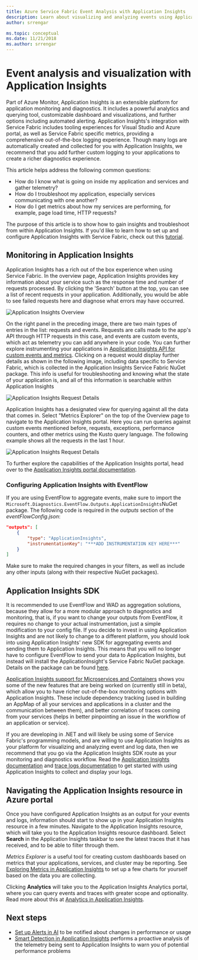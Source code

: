 ```yaml
---
title: Azure Service Fabric Event Analysis with Application Insights 
description: Learn about visualizing and analyzing events using Application Insights for monitoring and diagnostics of Azure Service Fabric clusters.
author: srrengar

ms.topic: conceptual
ms.date: 11/21/2018
ms.author: srrengar
---
```


# Event analysis and visualization with Application Insights

Part of Azure Monitor, Application Insights is an extensible platform for application monitoring and diagnostics. It includes a powerful analytics and querying tool, customizable dashboard and visualizations, and further options including automated alerting. Application Insights's integration with Service Fabric includes tooling experiences for Visual Studio and Azure portal, as well as Service Fabric specific metrics, providing a comprehensive out-of-the-box logging experience. Though many logs are automatically created and collected for you with Application Insights, we recommend that you add further custom logging to your applications to create a richer diagnostics experience.

This article helps address the following common questions:

* How do I know what is going on inside my application and services and gather telemetry?
* How do I troubleshoot my application, especially services communicating with one another?
* How do I get metrics about how my services are performing, for example, page load time, HTTP requests?

The purpose of this article is to show how to gain insights and troubleshoot from within Application Insights. If you'd like to learn how to set up and configure Application Insights with Service Fabric, check out this [tutorial](service-fabric-tutorial-monitoring-aspnet.md).

## Monitoring in Application Insights

Application Insights has a rich out of the box experience when using Service Fabric. In the overview page, Application Insights provides key information about your service such as the response time and number of requests processed. By clicking the 'Search' button at the top, you can see a list of recent requests in your application. Additionally, you would be able to see failed requests here and diagnose what errors may have occurred.

![Application Insights Overview](media/service-fabric-diagnostics-event-analysis-appinsights/ai-overview.png)

On the right panel in the preceding image, there are two main types of entries in the list: requests and events. Requests are calls made to the app's API through HTTP requests in this case, and events are custom events, which act as telemetry you can add anywhere in your code. You can further explore instrumenting your applications in [Application Insights API for custom events and metrics](../azure-monitor/app/api-custom-events-metrics.md). Clicking on a request would display further details as shown in the following image, including data specific to Service Fabric, which is collected in the Application Insights Service Fabric NuGet package. This info is useful for troubleshooting and knowing what the state of your application is, and all of this information is searchable within Application Insights

![Application Insights Request Details](media/service-fabric-diagnostics-event-analysis-appinsights/ai-request-details.png)

Application Insights has a designated view for querying against all the data that comes in. Select "Metrics Explorer" on the top of the Overview page to navigate to the Application Insights portal. Here you can run queries against custom events mentioned before, requests, exceptions, performance counters, and other metrics using the Kusto query language. The following example shows all the requests in the last 1 hour.

![Application Insights Request Details](media/service-fabric-diagnostics-event-analysis-appinsights/ai-metrics-explorer.png)

To further explore the capabilities of the Application Insights portal, head over to the [Application Insights portal documentation](../azure-monitor/app/overview-dashboard.md).

### Configuring Application Insights with EventFlow

If you are using EventFlow to aggregate events, make sure to import the `Microsoft.Diagnostics.EventFlow.Outputs.ApplicationInsights`NuGet package. The following code is required in the *outputs* section of the *eventFlowConfig.json*:

```json
"outputs": [
    {
        "type": "ApplicationInsights",
        "instrumentationKey": "***ADD INSTRUMENTATION KEY HERE***"
    }
]
```

Make sure to make the required changes in your filters, as well as include any other inputs (along with their respective NuGet packages).

## Application Insights SDK

It is recommended to use EventFlow and WAD as aggregation solutions, because they allow for a more modular approach to diagnostics and monitoring, that is, if you want to change your outputs from EventFlow, it requires no change to your actual instrumentation, just a simple modification to your config file. If you decide to invest in using Application Insights and are not likely to change to a different platform, you should look into using Application Insights' new SDK for aggregating events and sending them to Application Insights. This means that you will no longer have to configure EventFlow to send your data to Application Insights, but instead will install the ApplicationInsight's Service Fabric NuGet package. Details on the package can be found [here](https://github.com/Microsoft/ApplicationInsights-ServiceFabric).

[Application Insights support for Microservices and Containers](https://azure.microsoft.com/blog/app-insights-microservices/) shows you some of the new features that are being worked on (currently still in beta), which allow you to have richer out-of-the-box monitoring options with Application Insights. These include dependency tracking (used in building an AppMap of all your services and applications in a cluster and the communication between them), and better correlation of traces coming from your services (helps in better pinpointing an issue in the workflow of an application or service).

If you are developing in .NET and will likely be using some of Service Fabric's programming models, and are willing to use Application Insights as your platform for visualizing and analyzing event and log data, then we recommend that you go via the Application Insights SDK route as your monitoring and diagnostics workflow. Read the [Application Insights documentation](../azure-monitor/azure-monitor-app-hub.yml) and [trace logs documentation](../azure-monitor/app/asp-net-trace-logs.md) to get started with using Application Insights to collect and display your logs.

## Navigating the Application Insights resource in Azure portal

Once you have configured Application Insights as an output for your events and logs, information should start to show up in your Application Insights resource in a few minutes. Navigate to the Application Insights resource, which will take you to the Application Insights resource dashboard. Select **Search** in the Application Insights taskbar to see the latest traces that it has received, and to be able to filter through them.

*Metrics Explorer* is a useful tool for creating custom dashboards based on metrics that your applications, services, and cluster may be reporting. See [Exploring Metrics in Application Insights](../azure-monitor/platform/metrics-charts.md) to set up a few charts for yourself based on the data you are collecting.

Clicking **Analytics** will take you to the Application Insights Analytics portal, where you can query events and traces with greater scope and optionality. Read more about this at [Analytics in Application Insights](../azure-monitor/log-query/log-query-overview.md).

## Next steps

* [Set up Alerts in AI](../azure-monitor/platform/alerts-log.md) to be notified about changes in performance or usage
* [Smart Detection in Application Insights](../azure-monitor/app/proactive-diagnostics.md) performs a proactive analysis of the telemetry being sent to Application Insights to warn you of potential performance problems
